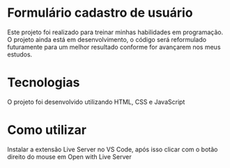 # Formulário cadastro de usuário

Este projeto foi realizado para treinar minhas habilidades em programação. O projeto ainda  está em desenvolvimento, o código será reformulado futuramente para um melhor resultado conforme for avançarem nos meus estudos.

# Tecnologias
O projeto foi desenvolvido utilizando HTML, CSS e JavaScript

# Como utilizar

Instalar a extensão Live Server no VS Code, após isso clicar com o botão direito do mouse em Open with Live Server 
